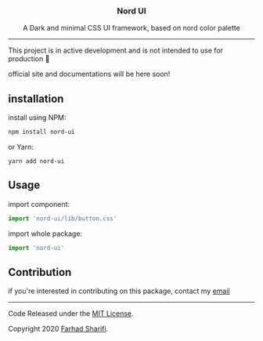 <center align='center'>
    <h3 align='center'>
        Nord UI
    </h3>
    <p align='center'>
        A Dark and minimal CSS UI framework, based on nord color palette
    </p>
</center>



<hr>



This project is in active development and is not intended to use for production 🚧

official site and documentations will be here soon!

## installation

install using NPM:

````bash
npm install nord-ui
````

or Yarn:

```
yarn add nord-ui
```

## Usage

import component:

```javascript
import 'nord-ui/lib/button.css'
```

import whole package:

```javascript
import 'nord-ui'
```



## Contribution

if you're interested in contributing on this package, contact my [email](mailto:faradidev@gmail.com)

<hr>



Code Released under the [MIT License](https://github.com/faraadi/nord-ui/blob/master/LICENSE).

Copyright 2020 [Farhad Sharifi](https://twitter.com/faradivar).

